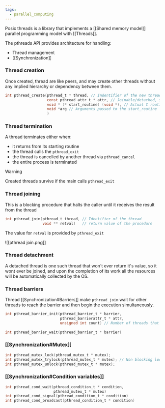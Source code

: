 ```yaml
---
tags:
  - parallel_computing
---
```

Posix threads is a library that implements a [[Shared memory model]] parallel programming model with [[Threads]].

The pthreads API provides architecture for handling:
- Thread management
- [[Synchronization]]
### Thread creation

Once created, thread are like peers, and may create other threads without any implied hierarchy or dependency between them.
```c
int pthread_create(pthread_t * thread, // Indentifier of the new thread
				   const pthread_attr_t * attr, // Joinable/detached, scheduling, stack
				   void * (* start_routine) (void *), // Actual C routine to call
				   void *arg // Arguments passed to the start_routine
				   )
```
### Thread termination

A thread terminates either when:
- it returns from its starting routine
- the thread calls the `pthread_exit`
- the thread is cancelled by another thread via `pthread_cancel`
- the entire process is terminated

> [!warning]
> Created threads survive if the main calls `pthread_exit`
### Thread joining

This is a blocking procedure that halts the caller until it receives the result from the thread
```c
int pthread_join(pthread_t thread, // Identifier of the thread
				 void ** retval)   // return value of the procedure
```
The value for `retval` is provided by `pthread_exit` 

![[pthread join.png]]
### Thread detachment

A detached thread is one such thread that won't ever return it's value, so it wont ever be joined, and upon the completion of its work all the resources will be automatically collected by the OS.
### Thread barriers

Thread [[Synchronization#Barriers]] make `pthread_join` wait for other threads to reach the barrier and then begin the execution
simultaneously.

```c
int pthread_barrier_init(pthread_barrier_t * barrier,
						 pthread_barrierattr_t * attr,
						 unsigned int count) // Number of threads that have to wait
						 
int pthread_barrier_wait(pthread_barrier_t * barrier)
```
### [[Synchronization#Mutex]]

```c
int pthread_mutex_lock(pthread_mutex_t * mutex);
int pthread_mutex_trylock(pthread_mutex_t * mutex); // Non blocking lock if it fails
int pthread_mutex_unlock(pthread_mutex_t * mutex);
```
### [[Synchronization#Condition variables]]

```c
int pthread_cond_wait(pthread_condition_t * condition,
					  pthread_mutex_t * mutex)
int pthread_cond_signal(pthread_condition_t * condition)
int pthread_cond_broadcast(pthread_condition_t * condition)
```
